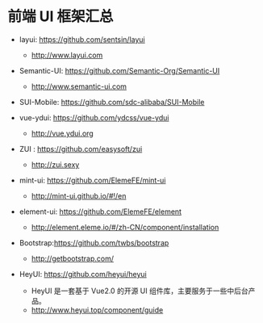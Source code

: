 # 前端 UI 框架汇总

* layui: https://github.com/sentsin/layui
  - http://www.layui.com

* Semantic-UI: https://github.com/Semantic-Org/Semantic-UI
  - http://www.semantic-ui.com

* SUI-Mobile: https://github.com/sdc-alibaba/SUI-Mobile

* vue-ydui: https://github.com/ydcss/vue-ydui
  - http://vue.ydui.org

* ZUI : https://github.com/easysoft/zui
  - http://zui.sexy

* mint-ui: https://github.com/ElemeFE/mint-ui
  - http://mint-ui.github.io/#!/en

* element-ui: https://github.com/ElemeFE/element
  - http://element.eleme.io/#/zh-CN/component/installation

* Bootstrap:https://github.com/twbs/bootstrap
  - http://getbootstrap.com/

* HeyUI: https://github.com/heyui/heyui
  - HeyUI 是一套基于 Vue2.0 的开源 UI 组件库，主要服务于一些中后台产品。
  - http://www.heyui.top/component/guide
